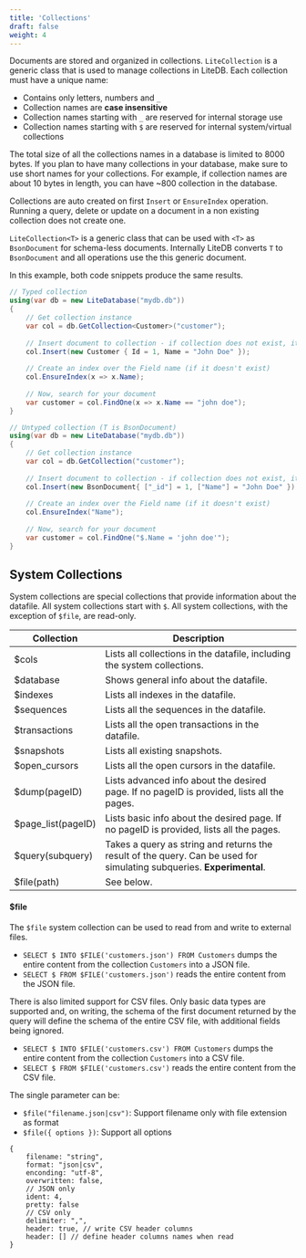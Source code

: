 ```yaml
---
title: 'Collections'
draft: false
weight: 4
---
```


Documents are stored and organized in collections. `LiteCollection` is a generic class that is used to manage collections in LiteDB. Each collection must have a unique name:

- Contains only letters, numbers and `_`
- Collection names are **case insensitive**
- Collection names starting with `_` are reserved for internal storage use
- Collection names starting with `$` are reserved for internal system/virtual collections

The total size of all the collections names in a database is limited to 8000 bytes. If you plan to have many collections in your database, make sure to use short names for your collections. For example, if collection names are about 10 bytes in length, you can have ~800 collection in the database.

Collections are auto created on first `Insert` or `EnsureIndex` operation. Running a query, delete or update on a document in a non existing collection does not create one.

`LiteCollection<T>` is a generic class that can be used with `<T>` as `BsonDocument` for schema-less documents.  Internally LiteDB converts `T` to `BsonDocument` and all operations use the this generic document.

In this example, both code snippets produce the same results.

```C#
// Typed collection
using(var db = new LiteDatabase("mydb.db"))
{
    // Get collection instance
    var col = db.GetCollection<Customer>("customer");
    
    // Insert document to collection - if collection does not exist, it is created
    col.Insert(new Customer { Id = 1, Name = "John Doe" });
    
    // Create an index over the Field name (if it doesn't exist)
    col.EnsureIndex(x => x.Name);
    
    // Now, search for your document
    var customer = col.FindOne(x => x.Name == "john doe");
}

// Untyped collection (T is BsonDocument)
using(var db = new LiteDatabase("mydb.db"))
{
    // Get collection instance
    var col = db.GetCollection("customer");
    
    // Insert document to collection - if collection does not exist, it is created
    col.Insert(new BsonDocument{ ["_id"] = 1, ["Name"] = "John Doe" });
    
    // Create an index over the Field name (if it doesn't exist)
    col.EnsureIndex("Name");
    
    // Now, search for your document
    var customer = col.FindOne("$.Name = 'john doe'");
}
```

## System Collections

System collections are special collections that provide information about the datafile. All system collections start with `$`. All system collections, with the exception of `$file`, are read-only.

|Collection|Description|
|----|----|
|$cols|Lists all collections in the datafile, including the system collections.|
|$database|Shows general info about the datafile.|
|$indexes|Lists all indexes in the datafile.|
|$sequences|Lists all the sequences in the datafile.|
|$transactions|Lists all the open transactions in the datafile.|
|$snapshots|Lists all existing snapshots.|
|$open_cursors|Lists all the open cursors in the datafile.|
|$dump(pageID)|Lists advanced info about the desired page. If no pageID is provided, lists all the pages.|
|$page_list(pageID)|Lists basic info about the desired page. If no pageID is provided, lists all the pages.|
|$query(subquery)|Takes a query as string and returns the result of the query. Can be used for simulating subqueries. **Experimental**.|
|$file(path)|See below.|

#### $file

The `$file` system collection can be used to read from and write to external files.

- `SELECT $ INTO $FILE('customers.json') FROM Customers` dumps the entire content from the collection `Customers` into a JSON file.
- `SELECT $ FROM $FILE('customers.json')` reads the entire content from the JSON file.

There is also limited support for CSV files. Only basic data types are supported and, on writing, the schema of the first document returned by the query will define the schema of the entire CSV file, with additional fields being ignored.

- `SELECT $ INTO $FILE('customers.csv') FROM Customers` dumps the entire content from the collection `Customers` into a CSV file.
- `SELECT $ FROM $FILE('customers.csv')` reads the entire content from the CSV file.

The single parameter can be:

- `$file("filename.json|csv")`: Support filename only with file extension as format
- `$file({ options })`: Support all options

```JS
{
    filename: "string",
    format: "json|csv",
    enconding: "utf-8",
    overwritten: false,
    // JSON only
    ident: 4,
    pretty: false
    // CSV only
    delimiter: ",",
    header: true, // write CSV header columns
    header: [] // define header columns names when read
}
```